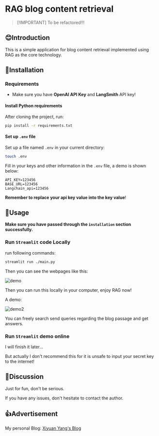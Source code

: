 # RAG blog content retrieval

> [!IMPORTANT] To be refactored!!!

## 😊Introduction

This is a simple application for blog content retrieval implemented using RAG as the core technology.

## 🚀Installation

### Requirements

- Make sure you have **OpenAI API Key** and **LangSmith** API key!

#### Install Python requirements

After cloning the project, run:

```bash
pip install -r requirements.txt
```

#### Set up `.env` file

Set up a file named `.env` in your current directory:

```bash
touch .env
```

Fill in your keys and other information in the `.env` file, a demo is shown below:

```
API_KEY=123456
BASE_URL=123456
Langchain_api=123456
```

**Remember to replace your api key value into the key value**!

## 💓Usage

**Make sure you have passed through the `installation` section successfully.** 

### Run `Streamlit` code Locally

run following commands:

```bash
streamlit run ./main.py
```

Then you can see the webpages like this:

![demo](https://s1.imagehub.cc/images/2025/03/29/e78604608a8deae5a20b687fd9f65689.png)

Then you can run this locally in your computer, enjoy RAG now!

A demo:

![demo2](https://s1.imagehub.cc/images/2025/03/29/b736eb5e2afe5029a2c2f1b4011605ca.png)

You can freely search send queries regarding the blog passage and get answers.

### Run `Streamlit` demo online

I will finish it later...

But actually I don't recommend this for it is unsafe to input your secret key to the internet!

## 🤖Discussion

Just for fun, don't be serious.

If you have any issues, don't hesitate to contact the author.

## 👍Advertisement

My personal Blog: [Xiyuan Yang's Blog](https://xiyuanyang-code.github.io/)